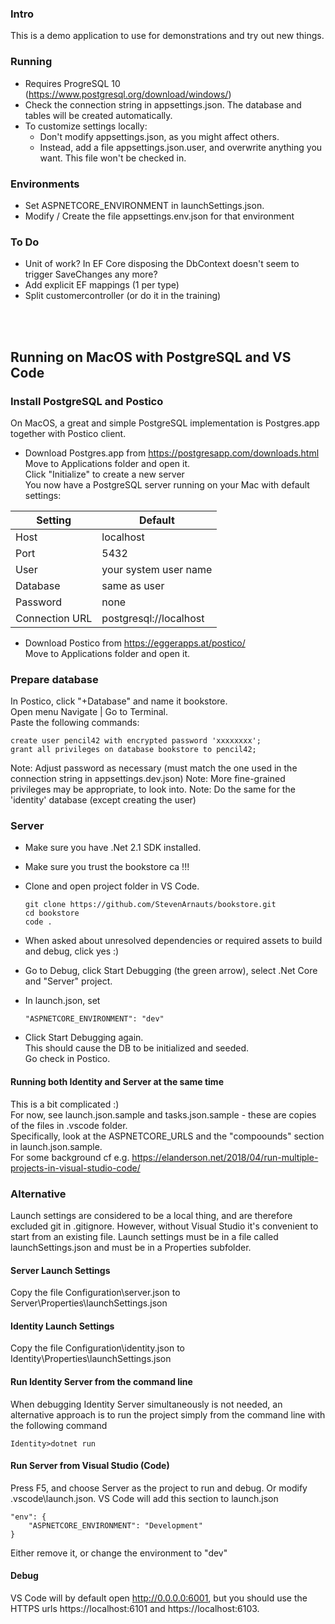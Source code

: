 ### Intro
This is a demo application to use for demonstrations and try out new things.

### Running
* Requires ProgreSQL 10 (https://www.postgresql.org/download/windows/)
* Check the connection string in appsettings.json. The database and tables will be created automatically.
* To customize settings locally:
  * Don't modify appsettings.json, as you might affect others.
  * Instead, add a file appsettings.json.user, and overwrite anything you want. This file won't be checked in.

### Environments
* Set ASPNETCORE_ENVIRONMENT in launchSettings.json.
* Modify / Create the file appsettings.env.json for that environment


### To Do
* Unit of work? In EF Core disposing the DbContext doesn't seem to trigger SaveChanges any more?
* Add explicit EF mappings (1 per type)
* Split customercontroller (or do it in the training)


<br/><br/>
## Running on MacOS with PostgreSQL and VS Code

### Install PostgreSQL and Postico
On MacOS, a great and simple PostgreSQL implementation is Postgres.app together with Postico client.
* Download Postgres.app from https://postgresapp.com/downloads.html  
Move to Applications folder and open it.  
Click "Initialize" to create a new server  
You now have a PostgreSQL server running on your Mac with default settings:

Setting | Default
--- | --- 
Host	         |localhost
Port	         |5432
User	         |your system user name
Database	      |same as user
Password	      |none
Connection URL	|postgresql://localhost

* Download Postico from https://eggerapps.at/postico/  
  Move to Applications folder and open it.


### Prepare database
In Postico, click "+Database" and name it bookstore.  
Open menu Navigate | Go to Terminal.  
Paste the following commands:
```
create user pencil42 with encrypted password 'xxxxxxxx';
grant all privileges on database bookstore to pencil42;
```
Note: Adjust password as necessary (must match the one used in the connection string in appsettings.dev.json)
Note: More fine-grained privileges may be appropriate, to look into.
Note: Do the same for the 'identity' database (except creating the user)

### Server
* Make sure you have .Net 2.1 SDK installed.
* Make sure you trust the bookstore ca !!!
* Clone and open project folder in VS Code.
  ```
  git clone https://github.com/StevenArnauts/bookstore.git
  cd bookstore
  code .
  ```
* When asked about unresolved dependencies or required assets to build and debug, click yes :)

* Go to Debug, click Start Debugging (the green arrow), select .Net Core and "Server" project.

* In launch.json, set  
  ``` 
  "ASPNETCORE_ENVIRONMENT": "dev"
  ```

* Click Start Debugging again.  
  This should cause the DB to be initialized and seeded.  
  Go check in Postico.

#### Running both Identity and Server at the same time
This is a bit complicated :)  
For now, see launch.json.sample and tasks.json.sample - these are copies of the files in .vscode folder.  
Specifically, look at the ASPNETCORE_URLS and the "compoounds" section in launch.json.sample.  
For some background cf e.g. https://elanderson.net/2018/04/run-multiple-projects-in-visual-studio-code/


### Alternative

Launch settings are considered to be a local thing, and are therefore excluded git in .gitignore. However, without Visual Studio 
it's convenient to start from an existing file. Launch settings must be in a file called launchSettings.json and must be in a Properties 
subfolder. 
#### Server Launch Settings
Copy the file Configuration\server.json to Server\Properties\launchSettings.json

#### Identity Launch Settings
Copy the file Configuration\identity.json to Identity\Properties\launchSettings.json

#### Run Identity Server from the command line
When debugging Identity Server simultaneously is not needed, an alternative approach is to run the project 
simply from the command line with the following command

```
Identity>dotnet run
```
#### Run Server from Visual Studio (Code)
Press F5, and choose Server as the project to run and debug. Or modify .vscode\launch.json.
VS Code will add this section to launch.json
```
"env": {
    "ASPNETCORE_ENVIRONMENT": "Development"
}
```
Either remove it, or change the environment to "dev"

#### Debug
VS Code will by default open http://0.0.0.0:6001, but you should use the HTTPS urls https://localhost:6101 and https://localhost:6103. 
